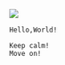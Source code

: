 


![](http://www.vaikan.com/wordpress/wp-content/uploads/2013/02/ape-with-gun-560x345.jpg)

`Hello,World!`
```
Keep calm!
Move on!
```

